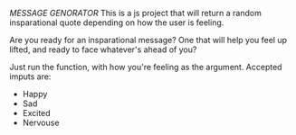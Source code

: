 *MESSAGE GENORATOR*
This is a js project that will return a random insparational quote depending on how the user is feeling.

Are you ready for an  insparational message? One that will help you feel up lifted, and ready to face whatever's ahead of you?

Just run the function, with how you're feeling as the argument. Accepted imputs are:
* Happy
* Sad
* Excited 
* Nervouse
